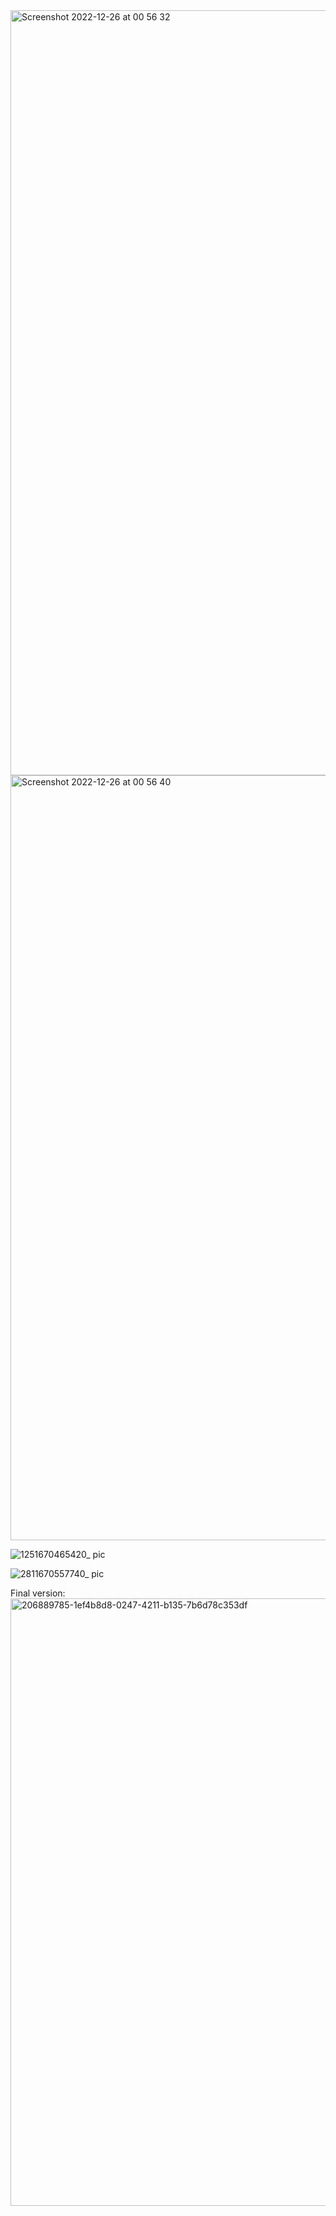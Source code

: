 <img width="1224" alt="Screenshot 2022-12-26 at 00 56 32" src="https://user-images.githubusercontent.com/90801772/209476248-467a5b12-8b5b-4752-b4a1-ce1af26aeb99.png">

<img width="1224" alt="Screenshot 2022-12-26 at 00 56 40" src="https://user-images.githubusercontent.com/90801772/209476249-27624351-a495-4355-a33f-dcde2557a002.png">

![1251670465420_ pic](https://user-images.githubusercontent.com/90801772/209476255-f06bcc40-69c3-4d65-bd49-4ae7c8339372.jpg)

![2811670557740_ pic](https://user-images.githubusercontent.com/90801772/209476259-23fac9d5-e236-4d62-a716-feb3f3e63b10.jpg)

Final version:
<img width="972" alt="206889785-1ef4b8d8-0247-4211-b135-7b6d78c353df" src="https://user-images.githubusercontent.com/90801772/209476303-2221b6dc-046c-42d7-aed4-3df92ab1abd8.png">
